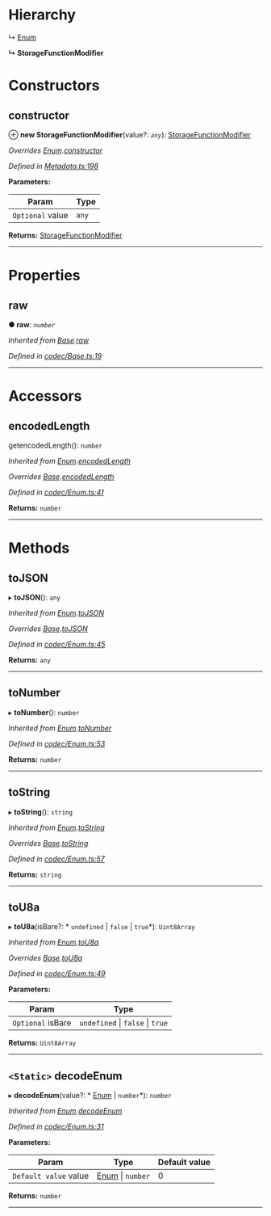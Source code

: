 

# Hierarchy

↳  [Enum](_codec_enum_.enum.md)

**↳ StorageFunctionModifier**

# Constructors

<a id="constructor"></a>

##  constructor

⊕ **new StorageFunctionModifier**(value?: *`any`*): [StorageFunctionModifier](_metadata_.storagefunctionmodifier.md)

*Overrides [Enum](_codec_enum_.enum.md).[constructor](_codec_enum_.enum.md#constructor)*

*Defined in [Metadata.ts:198](https://github.com/polkadot-js/api/blob/1b12c00/packages/types/src/Metadata.ts#L198)*

**Parameters:**

| Param | Type |
| ------ | ------ |
| `Optional` value | `any` |

**Returns:** [StorageFunctionModifier](_metadata_.storagefunctionmodifier.md)

___

# Properties

<a id="raw"></a>

##  raw

**● raw**: *`number`*

*Inherited from [Base](_codec_base_.base.md).[raw](_codec_base_.base.md#raw)*

*Defined in [codec/Base.ts:19](https://github.com/polkadot-js/api/blob/1b12c00/packages/types/src/codec/Base.ts#L19)*

___

# Accessors

<a id="encodedlength"></a>

##  encodedLength

getencodedLength(): `number`

*Inherited from [Enum](_codec_enum_.enum.md).[encodedLength](_codec_enum_.enum.md#encodedlength)*

*Overrides [Base](_codec_base_.base.md).[encodedLength](_codec_base_.base.md#encodedlength)*

*Defined in [codec/Enum.ts:41](https://github.com/polkadot-js/api/blob/1b12c00/packages/types/src/codec/Enum.ts#L41)*

**Returns:** `number`

___

# Methods

<a id="tojson"></a>

##  toJSON

▸ **toJSON**(): `any`

*Inherited from [Enum](_codec_enum_.enum.md).[toJSON](_codec_enum_.enum.md#tojson)*

*Overrides [Base](_codec_base_.base.md).[toJSON](_codec_base_.base.md#tojson)*

*Defined in [codec/Enum.ts:45](https://github.com/polkadot-js/api/blob/1b12c00/packages/types/src/codec/Enum.ts#L45)*

**Returns:** `any`

___
<a id="tonumber"></a>

##  toNumber

▸ **toNumber**(): `number`

*Inherited from [Enum](_codec_enum_.enum.md).[toNumber](_codec_enum_.enum.md#tonumber)*

*Defined in [codec/Enum.ts:53](https://github.com/polkadot-js/api/blob/1b12c00/packages/types/src/codec/Enum.ts#L53)*

**Returns:** `number`

___
<a id="tostring"></a>

##  toString

▸ **toString**(): `string`

*Inherited from [Enum](_codec_enum_.enum.md).[toString](_codec_enum_.enum.md#tostring)*

*Overrides [Base](_codec_base_.base.md).[toString](_codec_base_.base.md#tostring)*

*Defined in [codec/Enum.ts:57](https://github.com/polkadot-js/api/blob/1b12c00/packages/types/src/codec/Enum.ts#L57)*

**Returns:** `string`

___
<a id="tou8a"></a>

##  toU8a

▸ **toU8a**(isBare?: * `undefined` &#124; `false` &#124; `true`*): `Uint8Array`

*Inherited from [Enum](_codec_enum_.enum.md).[toU8a](_codec_enum_.enum.md#tou8a)*

*Overrides [Base](_codec_base_.base.md).[toU8a](_codec_base_.base.md#tou8a)*

*Defined in [codec/Enum.ts:49](https://github.com/polkadot-js/api/blob/1b12c00/packages/types/src/codec/Enum.ts#L49)*

**Parameters:**

| Param | Type |
| ------ | ------ |
| `Optional` isBare |  `undefined` &#124; `false` &#124; `true`|

**Returns:** `Uint8Array`

___
<a id="decodeenum"></a>

## `<Static>` decodeEnum

▸ **decodeEnum**(value?: * [Enum](_codec_enum_.enum.md) &#124; `number`*): `number`

*Inherited from [Enum](_codec_enum_.enum.md).[decodeEnum](_codec_enum_.enum.md#decodeenum)*

*Defined in [codec/Enum.ts:31](https://github.com/polkadot-js/api/blob/1b12c00/packages/types/src/codec/Enum.ts#L31)*

**Parameters:**

| Param | Type | Default value |
| ------ | ------ | ------ |
| `Default value` value |  [Enum](_codec_enum_.enum.md) &#124; `number`| 0 |

**Returns:** `number`

___

